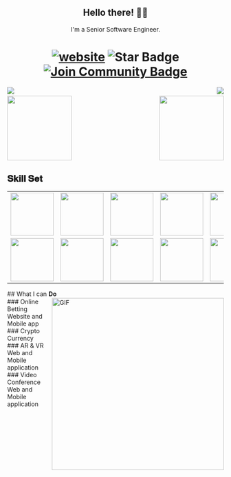 <h2 align="center">Hello there!  👋🤓</h2><p align="center">I'm a Senior Software Engineer.<!-- <p align="center"><img align="center" src="https://github.com/gabearroyo1114/gabearroyo1114/" style = "width: -webkit-fill-available;"/></p> --><h1 align="center">   <a href="/"><img src="https://img.shields.io/static/v1?label=&labelColor=505050&message=findwrk&color=%230076D6&style=flat&logo=google-chrome&logoColor=%230076D6" alt="website"/></a>  <img src="https://img.shields.io/static/v1?label=%F0%9F%8C%9F&message=If%20Useful&style=style=flat&color=BC4E99" alt="Star Badge"/>  <a href="https://join.skype.com/invite/kzFo7KhcEV00"><img src="https://img.shields.io/discord/733027681184251937.svg?style=flat&label=Join%20Community&color=7289DA" alt="Join Community Badge"/></a></h1><img align="left" src="https://visitor-badge.laobi.icu/badge?page_id=KangDo96.KangDo96" /><img align="right" src="https://img.shields.io/github/followers/KangDo96?label=Follow&style=social" /><h1 align="center"></h1><img align="left" height="150px" src="https://github-readme-stats.vercel.app/api?username=KangDo96&show_icons=true&theme=merko&count_private=true" /><img align="right" height="150px" src="https://github-readme-stats.vercel.app/api/top-langs/?username=KangDo96&layout=compact&theme=merko&count_private=true&hide=css" /><img height="150px" /><h2 font-weight="bold">𝐒𝐤𝐢𝐥𝐥 𝐒𝐞𝐭</h2><table>  <tr>    <td><img src="https://cdn.iconscout.com/icon/free/png-128/react-3-1175109.png" width="100"></td>    <td><img src="https://cdn.iconscout.com/icon/free/png-128/nodejs-2-226035.png" width="100"></td>    <td><img src="https://cdn.iconscout.com/icon/free/png-128/python-20-1175115.png" width="100"></td>    <td><img src="https://cdn.iconscout.com/icon/free/png-128/django-13-1175187.png" width="100"></td>    <td><img src="https://cdn.iconscout.com/icon/free/png-128/vuejs-3-1175070.png" width="100"></td>    <td><img src="https://cdn.iconscout.com/icon/free/png-128/angular-3-226070.png" width="100"></td>    <td><img src="https://cdn.iconscout.com/icon/free/png-128/javascript-1-225993.png" width="100"></td>    <td><img src="https://cdn.iconscout.com/icon/free/png-128/jquery-7-1175152.png" width="100"></td>    <td><img src="https://cdn.iconscout.com/icon/free/png-128/codeigniter-5-1175246.png" width="100"></td>    <td><img src="https://cdn.iconscout.com/icon/free/png-128/laravel-2-1175146.png" width="100"></td>    <td><img src="https://cdn.iconscout.com/icon/free/png-128/yii-2-1175059.png" width="100"></td>    <td><img src="https://cdn.iconscout.com/icon/free/png-128/html5-40-1175193.png" width="100"></td>    <td><img src="https://cdn.iconscout.com/icon/free/png-128/css3-11-1175239.png" width="100"></td>    <td><img src="https://cdn.iconscout.com/icon/free/png-128/sass-13-1175092.png" width="100"></td>  </tr>  <tr>    <td><img src="https://cdn.iconscout.com/icon/free/png-128/mongodb-4-1175139.png" width="100"></td>    <td><img src="https://cdn.iconscout.com/icon/free/png-128/mysql-4-226026.png" width="100"></td>    <td><img src="https://cdn.iconscout.com/icon/free/png-128/redis-6-1175105.png" width="100"></td>    <td><img src="https://cdn.iconscout.com/icon/free/png-128/typescript-1-1175078.png" width="100"></td>    <td><img src="https://cdn.iconscout.com/icon/free/png-128/php-99-1175127.png" width="100"></td>    <td><img src="https://cdn.iconscout.com/icon/free/png-128/java-22-225997.png" width="100"></td>    <td><img src="https://cdn.iconscout.com/icon/free/png-128/swift-21-1175088.png" width="100"></td>    <td><img src="https://cdn.iconscout.com/icon/free/png-128/android-245-1175273.png" width="100"></td>    <td><img src="https://cdn.iconscout.com/icon/free/png-128/xcode-3521822-2945239.png" width="100"></td>    <td><img src="https://cdn.iconscout.com/icon/free/png-128/c-57-1175191.png" width="100"></td>    <td><img src="https://cdn.iconscout.com/icon/free/png-128/c-4-226082.png" width="100"></td>    <td><img src="https://cdn.iconscout.com/icon/free/png-128/bootstrap-226077.png" width="100"></td>    <td><img src="https://cdn.iconscout.com/icon/free/png-128/git-18-1175219.png" width="100"></td>    <td><img src="https://cdn.iconscout.com/icon/free/png-128/docker-13-1175230.png" width="100"></td>  </tr></table>## What I can 𝐃𝐨<div><img align="right" alt="GIF" src="https://github.com/abhisheknaiidu/abhisheknaiidu/blob/master/code.gif?raw=true" width="400" /> ### Online Betting Website and Mobile app<br />### Crypto Currency<br />### AR & VR Web and Mobile application<br />### Video Conference Web and Mobile application<br /></div>
